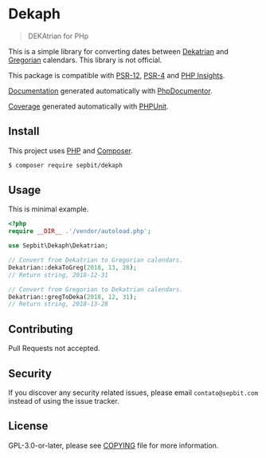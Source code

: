 # Dekaph

> DEKAtrian for PHp

This is a simple library for converting dates between [Dekatrian](https://www.facebook.com/dekatrian/) and [Gregorian](https://en.wikipedia.org/wiki/Adoption_of_the_Gregorian_calendar) calendars. This library is not official.

This package is compatible with [PSR-12](https://www.php-fig.org/psr/psr-12), [PSR-4](https://www.php-fig.org/psr/psr-4) and [PHP Insights](https://phpinsights.com).

[Documentation](https://sepbit.gitlab.io/dekaph/documentation/) generated automatically with [PhpDocumentor](https://www.phpdoc.org/).

[Coverage](https://sepbit.gitlab.io/dekaph/coverage/) generated automatically with [PHPUnit](https://phpunit.de/).


## Install

This project uses [PHP](https://php.net) and [Composer](https://getcomposer.org).

```bash
$ composer require sepbit/dekaph
```

## Usage

This is minimal example.

```php
<?php
require __DIR__ .'/vendor/autoload.php';

use Sepbit\Dekaph\Dekatrian;

// Convert from Dekatrian to Gregorian calendars.
Dekatrian::dekaToGreg(2018, 13, 28);
// Return string, 2018-12-31

// Convert from Gregorian to Dekatrian calendars.
Dekatrian::gregToDeka(2018, 12, 31);
// Return string, 2018-13-28
```

## Contributing

Pull Requests not accepted.

## Security

If you discover any security related issues, please email `contato@sepbit.com` instead of using the issue tracker.

## License

GPL-3.0-or-later, please see [COPYING](COPYING) file for more information.
